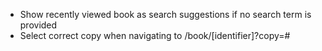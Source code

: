 - Show recently viewed book as search suggestions if no search term is provided
- Select correct copy when navigating to /book/[identifier]?copy=#
